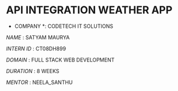 # API INTEGRATION  WEATHER APP #

* COMPANY *: CODETECH IT SOLUTIONS

*NAME* : SATYAM MAURYA 

*INTERN ID* : CT08DH899

*DOMAIN* : FULL STACK WEB DEVELOPMENT

*DURATION* : 8 WEEKS

*MENTOR* : NEELA_SANTHU


